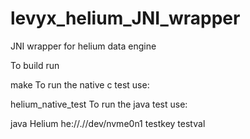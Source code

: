 # levyx_helium_JNI_wrapper
JNI wrapper for helium data engine

To build run

make
To run the native c test use:

helium_native_test
To run the java test use:

java Helium he://.//dev/nvme0n1 testkey testval
